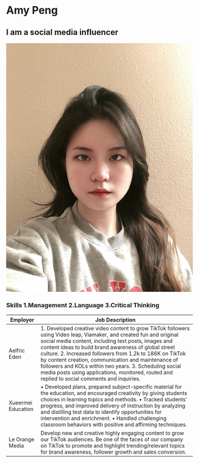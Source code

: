 <h1> Amy Peng
</h1>
<h2> I am a social media influencer
</h2>
<img alt="My Profile Picture" src="https://raw.githubusercontent.com/AmyP37/J124/main/Image/IMG_4637.JPG" />
<h3> Skills
  1.Management 2.Language 3.Critical Thinking
</h3>

| Employer            | Job Description |
| -------------       | ------------- |
| Aelfric Eden        | 1. Developed creative video content to grow TikTok followers using Video leap, Viamaker, and created fun and original social media content, including text posts, images and content ideas to build brand awareness of global street culture. 2. Increased followers from 1.2k to 186K on TikTok by content creation, communication and maintenance of followers and KOLs within two years. 3. Scheduling social media posts using applications, monitored, routed and replied to social comments and inquiries.|
| Xueermei Education  | • Developed plans, prepared subject-specific material for the education, and encouraged creativity by giving students choices in learning topics and methods. • Tracked students’ progress, and improved delivery of instruction by analyzing and distilling test data to identify opportunities for intervention and enrichment. • Handled challenging classroom behaviors with positive and affirming techniques.  |
| Le Orange Media  | Develop new and creative highly engaging content to grow our TikTok audiences. Be one of the faces of our company on TikTok to promote and highlight trending/relevant topics for brand awareness, follower growth and sales conversion.  |
